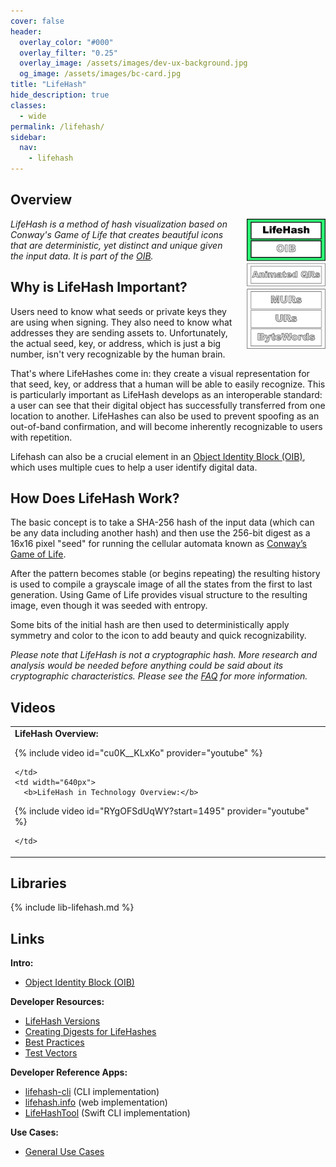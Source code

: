```yaml
---
cover: false
header:
  overlay_color: "#000"
  overlay_filter: "0.25"
  overlay_image: /assets/images/dev-ux-background.jpg
  og_image: /assets/images/bc-card.jpg
title: "LifeHash"
hide_description: true
classes:
  - wide
permalink: /lifehash/
sidebar:
  nav:
    - lifehash
---
```


## Overview

<a href="/ux-stack"><img src="/assets/images/bc-stack-ux-lifehash.png" width="25%" style="float: right; margin-left: 20px;"></a>

_LifeHash is a method of hash visualization based on Conway's Game of
Life that creates beautiful icons that are deterministic, yet distinct
and unique given the input data. It is part of the [OIB](/oib/)._

## Why is LifeHash Important?

Users need to know what seeds or private keys they are using when
signing. They also need to know what addresses they are sending assets
to. Unfortunately, the actual seed, key, or address, which is just a
big number, isn't very recognizable by the human brain.

That's where LifeHashes come in: they create a visual representation
for that seed, key, or address that a human will be able to easily
recognize. This is particularly important as LifeHash develops as an
interoperable standard: a user can see that their digital object has
successfully transferred from one location to another. LifeHashes can
also be used to prevent spoofing as an out-of-band confirmation, and
will become inherently recognizable to users with repetition.

Lifehash can also be a crucial element in an [Object Identity Block (OIB)](/oib/), which uses multiple cues to help a user identify digital data.

## How Does LifeHash Work?

The basic concept is to take a SHA-256 hash of the input data (which
can be any data including another hash) and then use the 256-bit
digest as a 16x16 pixel "seed" for running the cellular automata known
as [Conway’s Game of
Life](https://en.wikipedia.org/wiki/Conway's_Game_of_Life).

After the pattern becomes stable (or begins repeating) the resulting
history is used to compile a grayscale image of all the states from
the first to last generation. Using Game of Life provides visual
structure to the resulting image, even though it was seeded with
entropy.

Some bits of the initial hash are then used to deterministically apply
symmetry and color to the icon to add beauty and quick
recognizability.

_Please note that LifeHash is not a cryptographic hash. More research
and analysis would be needed before anything could be said about its
cryptographic characteristics. Please see the [FAQ](/lifehash/faq/)
for more information._

## Videos

<table width="100%">
  <tr>
    <td width="640px">
      <b>LifeHash Overview:</b>

{% include video id="cu0K__KLxKo" provider="youtube" %}

    </td>
    <td width="640px">
      <b>LifeHash in Technology Overview:</b>

{% include video id="RYgOFSdUqWY?start=1495" provider="youtube" %}

    </td>
  </tr>
</table>

## Libraries

{% include lib-lifehash.md %}

## Links

**Intro:**

* [Object Identity Block (OIB)](/oib/)

**Developer Resources:**

* [LifeHash Versions](/lifehash/versions/)
* [Creating Digests for LifeHashes](/lifehash/creation/)
* [Best Practices](/lifehash/best-practices/)
* [Test Vectors](/lifehash/vectors)

**Developer Reference Apps:**

* [lifehash-cli](https://github.com/BlockchainCommons/lifehash-cli) (CLI implementation)
* [lifehash.info](https://lifehash.info/) (web implementation)
* [LifeHashTool](https://github.com/BlockchainCommons/LifeHashTool) (Swift CLI implementation)

**Use Cases:**

* [General Use Cases](/lifehash/use-cases/)
